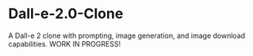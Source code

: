 # Dall-e-2.0-Clone
A Dall-e 2 clone with prompting, image generation, and image download capabilities. WORK IN PROGRESS!
